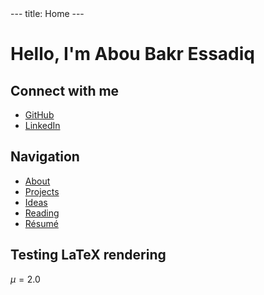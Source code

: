    <link rel="stylesheet" href="https://cdn.jsdelivr.net/npm/katex@0.13.18/dist/katex.min.css">
   <script defer src="https://cdn.jsdelivr.net/npm/katex@0.13.18/dist/katex.min.js"></script>
   <script defer src="https://cdn.jsdelivr.net/npm/katex@0.13.18/dist/contrib/auto-render.min.js"></script>
   <script>
       document.addEventListener("DOMContentLoaded", function() {
           renderMathInElement(document.body);
       });
   </script>
---
title: Home
---

# Hello, I'm Abou Bakr Essadiq

## Connect with me

- [GitHub](https://github.com/aredjil)
- [LinkedIn](https://linkedin.com/in/redjil-abou-baker-essadiq)

## Navigation

- [About](/_pages/about/)
- [Projects](/_pages/projects/)
- [Ideas](/_pages/ideas/)
- [Reading](/_pages/reading/)
- [Résumé](/_pages//resume/)

## Testing LaTeX rendering

$\mu=2.0$

